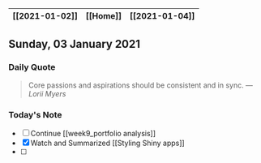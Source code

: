 | [[2021-01-02]] | [[Home]] | [[2021-01-04]] |
| :------------: | :------: | :------------: |

## Sunday, 03 January 2021

### Daily Quote
> Core passions and aspirations should be consistent and in sync.
> &mdash; <cite>Lorii Myers</cite>

### Today's Note

- [ ] Continue [[week9_portfolio analysis]]
- [x] Watch and Summarized [[Styling Shiny apps]]
- [ ] 